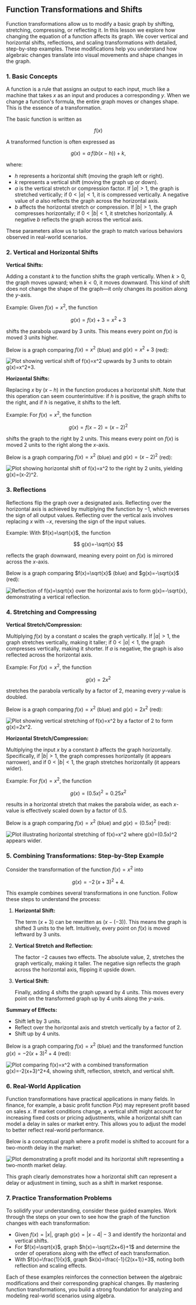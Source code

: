 ## Function Transformations and Shifts

Function transformations allow us to modify a basic graph by shifting, stretching, compressing, or reflecting it. In this lesson we explore how changing the equation of a function affects its graph. We cover vertical and horizontal shifts, reflections, and scaling transformations with detailed, step-by-step examples. These modifications help you understand how algebraic changes translate into visual movements and shape changes in the graph.

### 1. Basic Concepts

A function is a rule that assigns an output to each input, much like a machine that takes $x$ as an input and produces a corresponding $y$. When we change a function's formula, the entire graph moves or changes shape. This is the essence of a transformation.

The basic function is written as

$$
f(x)
$$

A transformed function is often expressed as

$$
g(x) = a\,f(b(x - h)) + k,
$$

where:

- $h$ represents a horizontal shift (moving the graph left or right).
- $k$ represents a vertical shift (moving the graph up or down).
- $a$ is the vertical stretch or compression factor. If $|a| > 1$, the graph is stretched vertically; if $0 < |a| < 1$, it is compressed vertically. A negative value of $a$ also reflects the graph across the horizontal axis.
- $b$ affects the horizontal stretch or compression. If $|b| > 1$, the graph compresses horizontally; if $0 < |b| < 1$, it stretches horizontally. A negative $b$ reflects the graph across the vertical axis.

These parameters allow us to tailor the graph to match various behaviors observed in real-world scenarios.

### 2. Vertical and Horizontal Shifts

**Vertical Shifts:**

Adding a constant $k$ to the function shifts the graph vertically. When $k > 0$, the graph moves upward; when $k < 0$, it moves downward. This kind of shift does not change the shape of the graph—it only changes its position along the $y$-axis.

Example: Given $f(x)=x^2$, the function

$$
g(x)=f(x)+3=x^2+3
$$

shifts the parabola upward by 3 units. This means every point on $f(x)$ is moved 3 units higher.

Below is a graph comparing $f(x)=x^2$ (blue) and $g(x)=x^2+3$ (red):


![Plot showing vertical shift of f(x)=x^2 upwards by 3 units to obtain g(x)=x^2+3.](images/plot_1_03-03-lesson-function-transformations-and-shifts.md.png)


**Horizontal Shifts:**

Replacing $x$ by $(x-h)$ in the function produces a horizontal shift. Note that this operation can seem counterintuitive: if $h$ is positive, the graph shifts to the right, and if $h$ is negative, it shifts to the left.

Example: For $f(x)=x^2$, the function

$$
g(x)=f(x-2)=(x-2)^2
$$

shifts the graph to the right by 2 units. This means every point on $f(x)$ is moved 2 units to the right along the $x$-axis.

Below is a graph comparing $f(x)=x^2$ (blue) and $g(x)=(x-2)^2$ (red):

![Plot showing horizontal shift of f(x)=x^2 to the right by 2 units, yielding g(x)=(x-2)^2.](images/plot_2_03-03-lesson-function-transformations-and-shifts.md.png)


### 3. Reflections

Reflections flip the graph over a designated axis. Reflecting over the horizontal axis is achieved by multiplying the function by $-1$, which reverses the sign of all output values. Reflecting over the vertical axis involves replacing $x$ with $-x$, reversing the sign of the input values.

Example: With $f(x)=\sqrt{x}$, the function

$$
g(x)=-\sqrt{x}
$$

reflects the graph downward, meaning every point on $f(x)$ is mirrored across the $x$-axis.

Below is a graph comparing $f(x)=\sqrt{x}$ (blue) and $g(x)=-\sqrt{x}$ (red):


![Reflection of $f(x)=\sqrt{x}$ over the horizontal axis to form $g(x)=-\sqrt{x}$, demonstrating a vertical reflection.](images/plot_3_03-03-lesson-function-transformations-and-shifts.md.png)





### 4. Stretching and Compressing

**Vertical Stretch/Compression:**

Multiplying $f(x)$ by a constant $a$ scales the graph vertically. If $|a| > 1$, the graph stretches vertically, making it taller; if $0 < |a| < 1$, the graph compresses vertically, making it shorter. If $a$ is negative, the graph is also reflected across the horizontal axis.

Example: For $f(x)=x^2$, the function

$$
g(x)=2x^2
$$

stretches the parabola vertically by a factor of 2, meaning every $y$-value is doubled.

Below is a graph comparing $f(x)=x^2$ (blue) and $g(x)=2x^2$ (red):

![Plot showing vertical stretching of f(x)=x^2 by a factor of 2 to form g(x)=2x^2.](images/plot_4_03-03-lesson-function-transformations-and-shifts.md.png)




**Horizontal Stretch/Compression:**

Multiplying the input $x$ by a constant $b$ affects the graph horizontally. Specifically, if $|b| > 1$, the graph compresses horizontally (it appears narrower), and if $0 < |b| < 1$, the graph stretches horizontally (it appears wider).

Example: For $f(x)=x^2$, the function

$$
g(x)=\left(0.5x\right)^2=0.25x^2
$$

results in a horizontal stretch that makes the parabola wider, as each $x$-value is effectively scaled down by a factor of 0.5.

Below is a graph comparing $f(x)=x^2$ (blue) and $g(x)=(0.5x)^2$ (red):

![Plot illustrating horizontal stretching of f(x)=x^2 where g(x)=(0.5x)^2 appears wider.](images/plot_5_03-03-lesson-function-transformations-and-shifts.md.png)


### 5. Combining Transformations: Step-by-Step Example

Consider the transformation of the function $f(x)=x^2$ into

$$
g(x)=-2\,(x+3)^2+4.
$$

This example combines several transformations in one function. Follow these steps to understand the process:

1. **Horizontal Shift:**

   The term $(x+3)$ can be rewritten as $(x-(-3))$. This means the graph is shifted 3 units to the left. Intuitively, every point on $f(x)$ is moved leftward by 3 units.

2. **Vertical Stretch and Reflection:**

   The factor $-2$ causes two effects. The absolute value, 2, stretches the graph vertically, making it taller. The negative sign reflects the graph across the horizontal axis, flipping it upside down.

3. **Vertical Shift:**

   Finally, adding 4 shifts the graph upward by 4 units. This moves every point on the transformed graph up by 4 units along the $y$-axis.

**Summary of Effects:**

- Shift left by 3 units.
- Reflect over the horizontal axis and stretch vertically by a factor of 2.
- Shift up by 4 units.

Below is a graph comparing $f(x)=x^2$ (blue) and the transformed function $g(x)=-2(x+3)^2+4$ (red):


![Plot comparing f(x)=x^2 with a combined transformation g(x)=-2(x+3)^2+4, showing shift, reflection, stretch, and vertical shift.](images/plot_6_03-03-lesson-function-transformations-and-shifts.md.png)



### 6. Real-World Application

Function transformations have practical applications in many fields. In finance, for example, a basic profit function $P(x)$ may represent profit based on sales $x$. If market conditions change, a vertical shift might account for increasing fixed costs or pricing adjustments, while a horizontal shift can model a delay in sales or market entry. This allows you to adjust the model to better reflect real-world performance.

Below is a conceptual graph where a profit model is shifted to account for a two-month delay in the market:

![Plot demonstrating a profit model and its horizontal shift representing a two-month market delay.](images/plot_7_03-03-lesson-function-transformations-and-shifts.md.png)


This graph clearly demonstrates how a horizontal shift can represent a delay or adjustment in timing, such as a shift in market response.

### 7. Practice Transformation Problems

To solidify your understanding, consider these guided examples. Work through the steps on your own to see how the graph of the function changes with each transformation:

- Given $f(x)=|x|$, graph $g(x)=|x-4|-3$ and identify the horizontal and vertical shifts.
- For $f(x)=\sqrt{x}$, graph $h(x)=-\sqrt{2x+6}+1$ and determine the order of operations along with the effect of each transformation.
- With $f(x)=\frac{1}{x}$, graph $k(x)=\frac{-1}{2(x+1)}+3$, noting both reflection and scaling effects.

Each of these examples reinforces the connection between the algebraic modifications and their corresponding graphical changes. By mastering function transformations, you build a strong foundation for analyzing and modeling real-world scenarios using algebra.